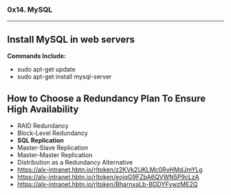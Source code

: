 ### 0x14. MySQL
---

## Install MySQL in web servers
<b> Commands Include:</b>
- sudo apt-get update
- sudo apt-get install mysql-server

## How to Choose a Redundancy Plan To Ensure High Availability
- RAID Redundancy
- Block-Level Redundancy
- <b> SQL Replication</b>
- Master-Slave Replication
- Master-Master Replication
- Distribution as a Redundancy Alternative
- <a> https://alx-intranet.hbtn.io/rltoken/z2KVk2UKLMc0RvHMdJmYLg </a>
- <a> https://alx-intranet.hbtn.io/rltoken/eojqG9FZbA6QVWN5P9cLzA </a>
- <a> https://alx-intranet.hbtn.io/rltoken/BharnxaLb-BDDYFywzME2Q </a>
